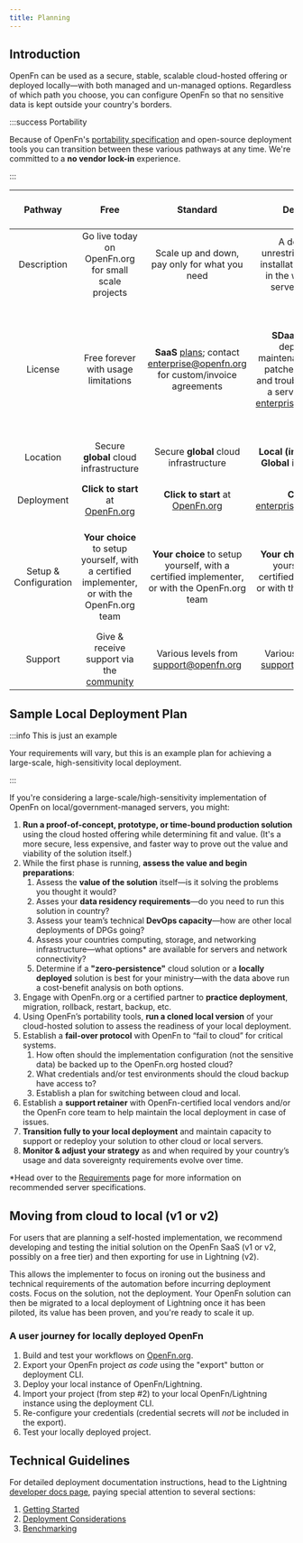 ```yaml
---
title: Planning
---
```


## Introduction

OpenFn can be used as a secure, stable, scalable cloud-hosted offering or
deployed locally—with both managed and un-managed options. Regardless of which
path you choose, you can configure OpenFn so that no sensitive data is kept
outside your country's borders.

:::success Portability

Because of OpenFn's [portability specification](/portability.md) and open-source
deployment tools you can transition between these various pathways at any time.
We're committed to a **no vendor lock-in** experience.

:::

|        Pathway        |                                             Free                                             |                                                   Standard                                                    |                                                                Dedicated                                                                |                                                Do-it-yourself (DIY)                                                |
| :-------------------: | :------------------------------------------------------------------------------------------: | :-----------------------------------------------------------------------------------------------------------: | :-------------------------------------------------------------------------------------------------------------------------------------: | :----------------------------------------------------------------------------------------------------------------: |
|      Description      |                     Go live today on OpenFn.org for small scale projects                     |                                 Scale up and down, pay only for what you need                                 |                       A dedicated, unrestricted OpenFn installation anywhere in the world on our servers or yours                       |                                  Deploy and manage your own solutions with OpenFn                                  |
|        License        |                             Free forever with usage limitations                              | **SaaS** [plans](https://www.openfn.org/pricing); contact enterprise@openfn.org for custom/invoice agreements | **SDaaS** includes deployment, maintenance, security patches, upgrades, and troubleshooting as a service; contact enterprise@openfn.org | LGPLv3 means use freely as part of any closed or open-source solution, but make all _derivative_ works open source |
|       Location        |                            Secure **global** cloud infrastructure                            |                                    Secure **global** cloud infrastructure                                     |                                           **Local (in-country)** or **Global** infrastructure                                           |                                                 Wherever you want                                                  |
|      Deployment       |              **Click to start** at [OpenFn.org](https://www.openfn.org/signup)               |                       **Click to start** at [OpenFn.org](https://www.openfn.org/signup)                       |                                                    **Contact** enterprise@openfn.org                                                    |                     Read this docs page and visit our [GitHub](https://www.github.com/OpenFn)                      |
| Setup & Configuration | **Your choice** to setup yourself, with a certified implementer, or with the OpenFn.org team |         **Your choice** to setup yourself, with a certified implementer, or with the OpenFn.org team          |                      **Your choice** to setup yourself, with a certified implementer, or with the OpenFn.org team                       |            **Your choice** to setup yourself, with a certified implementer, or with the OpenFn.org team            |
|        Support        |           Give & receive support via the [community](https://community.openfn.org)           |                                    Various levels from support@openfn.org                                     |                                                 Various levels from support@openfn.org                                                  |                      Give & receive support via the [community](https://community.openfn.org)                      |

## Sample Local Deployment Plan

:::info This is just an example

Your requirements will vary, but this is an example plan for achieving a
large-scale, high-sensitivity local deployment.

:::

If you're considering a large-scale/high-sensitivity implementation of OpenFn on
local/government-managed servers, you might:

1. **Run a proof-of-concept, prototype, or time-bound production solution**
   using the cloud hosted offering while determining fit and value. (It's a more
   secure, less expensive, and faster way to prove out the value and viability
   of the solution itself.)
2. While the first phase is running, **assess the value and begin
   preparations**:
   1. Assess the **value of the solution** itself—is it solving the problems you
      thought it would?
   2. Asses your **data residency requirements**—do you need to run this
      solution in country?
   3. Assess your team’s technical **DevOps capacity**—how are other local
      deployments of DPGs going?
   4. Assess your countries computing, storage, and networking
      infrastructure—what options\* are available for servers and network
      connectivity?
   5. Determine if a **"zero-persistence"** cloud solution or a **locally
      deployed** solution is best for your ministry—with the data above run a
      cost-benefit analysis on both options.
3. Engage with OpenFn.org or a certified partner to **practice deployment**,
   migration, rollback, restart, backup, etc.
4. Using OpenFn’s portability tools, **run a cloned local version** of your
   cloud-hosted solution to assess the readiness of your local deployment.
5. Establish a **fail-over protocol** with OpenFn to “fail to cloud” for
   critical systems.
   1. How often should the implementation configuration (not the sensitive data)
      be backed up to the OpenFn.org hosted cloud?
   2. What credentials and/or test environments should the cloud backup have
      access to?
   3. Establish a plan for switching between cloud and local.
6. Establish a **support retainer** with OpenFn-certified local vendors and/or
   the OpenFn core team to help maintain the local deployment in case of issues.
7. **Transition fully to your local deployment** and maintain capacity to
   support or redeploy your solution to other cloud or local servers.
8. **Monitor & adjust your strategy** as and when required by your country’s
   usage and data sovereignty requirements evolve over time.

\*Head over to the [Requirements](./requirements.md) page for more information
on recommended server specifications.

## Moving from cloud to local (v1 or v2)

For users that are planning a self-hosted implementation, we recommend
developing and testing the initial solution on the OpenFn SaaS (v1 or v2,
possibly on a free tier) and then exporting for use in Lightning (v2).

This allows the implementer to focus on ironing out the business and technical
requirements of the automation before incurring deployment costs. Focus on the
solution, not the deployment. Your OpenFn solution can then be migrated to a
local deployment of Lightning once it has been piloted, its value has been
proven, and you're ready to scale it up.

### A user journey for locally deployed OpenFn

1. Build and test your workflows on [OpenFn.org](https://www.openfn.org).
2. Export your OpenFn project _as code_ using the "export" button or deployment
   CLI.
3. Deploy your local instance of OpenFn/Lightning.
4. Import your project (from step #2) to your local OpenFn/Lightning instance
   using the deployment CLI.
5. Re-configure your credentials (credential secrets will _not_ be included in
   the export).
6. Test your locally deployed project.

## Technical Guidelines

For detailed deployment documentation instructions, head to the Lightning
[developer docs page](https://openfn.github.io/lightning/readme.html), paying
special attention to several sections:

1. [Getting Started](https://openfn.github.io/lightning/readme.html#getting-started)
2. [Deployment Considerations](https://openfn.github.io/lightning/deployment.html)
3. [Benchmarking](https://openfn.github.io/lightning/benchmarking.html)
